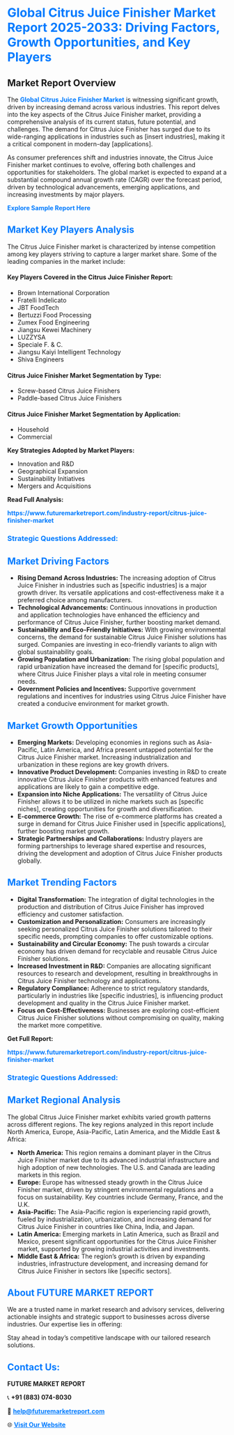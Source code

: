 <h1 style="color: #007BFF;">Global Citrus Juice Finisher Market Report 2025-2033: Driving Factors, Growth Opportunities, and Key Players</h1>

<section id="overview">
<h2>Market Report Overview</h2>
<p>The <a href="https://www.futuremarketreport.com/industry-report/citrus-juice-finisher-market" style="color: #007BFF; text-decoration: none;"><strong>Global Citrus Juice Finisher Market</strong></a> is witnessing significant growth, driven by increasing demand across various industries. This report delves into the key aspects of the Citrus Juice Finisher market, providing a comprehensive analysis of its current status, future potential, and challenges. The demand for Citrus Juice Finisher has surged due to its wide-ranging applications in industries such as [insert industries], making it a critical component in modern-day [applications].</p>
<p>As consumer preferences shift and industries innovate, the Citrus Juice Finisher market continues to evolve, offering both challenges and opportunities for stakeholders. The global market is expected to expand at a substantial compound annual growth rate (CAGR) over the forecast period, driven by technological advancements, emerging applications, and increasing investments by major players.</p>
</section>

<section id="overview">
<p><a href="https://www.futuremarketreport.com/request-sample/reportId=87219" style="color: #007BFF; text-decoration: none;"><strong>Explore Sample Report Here</strong></a></p>
</section>

<section id="key-players">
<h2 style="color: #007BFF;">Market Key Players Analysis</h2>
<p>The Citrus Juice Finisher market is characterized by intense competition among key players striving to capture a larger market share. Some of the leading companies in the market include:</p>
<h4>Key Players Covered in the Citrus Juice Finisher Report:</h4>
<ul><li>Brown International Corporation</li><li>Fratelli Indelicato</li><li>JBT FoodTech</li><li>Bertuzzi Food Processing</li><li>Zumex Food Engineering</li><li>Jiangsu Kewei Machinery</li><li>LUZZYSA</li><li>Speciale F. &amp; C.</li><li>Jiangsu Kaiyi Intelligent Technology</li><li>Shiva Engineers</li></ul>
<h4>Citrus Juice Finisher Market Segmentation by Type:</h4>
<ul><li>Screw-based Citrus Juice Finishers</li><li>Paddle-based Citrus Juice Finishers</li></ul>

<h4>Citrus Juice Finisher Market Segmentation by Application:</h4>
<ul><li>Household</li><li>Commercial</li></ul>
<p><strong>Key Strategies Adopted by Market Players:</strong></p>
<ul>
<li>Innovation and R&D</li>
<li>Geographical Expansion</li>
<li>Sustainability Initiatives</li>
<li>Mergers and Acquisitions</li>
</ul>
</section>

<section>
<p><strong>Read Full Analysis: </strong></p><a href="https://www.futuremarketreport.com/industry-report/citrus-juice-finisher-market" style="color: #007BFF; text-decoration: none;"><strong>https://www.futuremarketreport.com/industry-report/citrus-juice-finisher-market</strong></a>
<h3 style="color: #007BFF;">Strategic Questions Addressed:</h3>
</section>

<section id="driving-factors">
<h2 style="color: #007BFF;">Market Driving Factors</h2>
<ul>
<li><strong>Rising Demand Across Industries:</strong> The increasing adoption of Citrus Juice Finisher in industries such as [specific industries] is a major growth driver. Its versatile applications and cost-effectiveness make it a preferred choice among manufacturers.</li>
<li><strong>Technological Advancements:</strong> Continuous innovations in production and application technologies have enhanced the efficiency and performance of Citrus Juice Finisher, further boosting market demand.</li>
<li><strong>Sustainability and Eco-Friendly Initiatives:</strong> With growing environmental concerns, the demand for sustainable Citrus Juice Finisher solutions has surged. Companies are investing in eco-friendly variants to align with global sustainability goals.</li>
<li><strong>Growing Population and Urbanization:</strong> The rising global population and rapid urbanization have increased the demand for [specific products], where Citrus Juice Finisher plays a vital role in meeting consumer needs.</li>
<li><strong>Government Policies and Incentives:</strong> Supportive government regulations and incentives for industries using Citrus Juice Finisher have created a conducive environment for market growth.</li>
</ul>
</section>

<section id="growth-opportunities">
<h2 style="color: #007BFF;">Market Growth Opportunities</h2>
<ul>
<li><strong>Emerging Markets:</strong> Developing economies in regions such as Asia-Pacific, Latin America, and Africa present untapped potential for the Citrus Juice Finisher market. Increasing industrialization and urbanization in these regions are key growth drivers.</li>
<li><strong>Innovative Product Development:</strong> Companies investing in R&D to create innovative Citrus Juice Finisher products with enhanced features and applications are likely to gain a competitive edge.</li>
<li><strong>Expansion into Niche Applications:</strong> The versatility of Citrus Juice Finisher allows it to be utilized in niche markets such as [specific niches], creating opportunities for growth and diversification.</li>
<li><strong>E-commerce Growth:</strong> The rise of e-commerce platforms has created a surge in demand for Citrus Juice Finisher used in [specific applications], further boosting market growth.</li>
<li><strong>Strategic Partnerships and Collaborations:</strong> Industry players are forming partnerships to leverage shared expertise and resources, driving the development and adoption of Citrus Juice Finisher products globally.</li>
</ul>
</section>

<section id="trending-factors">
<h2 style="color: #007BFF;">Market Trending Factors</h2>
<ul>
<li><strong>Digital Transformation:</strong> The integration of digital technologies in the production and distribution of Citrus Juice Finisher has improved efficiency and customer satisfaction.</li>
<li><strong>Customization and Personalization:</strong> Consumers are increasingly seeking personalized Citrus Juice Finisher solutions tailored to their specific needs, prompting companies to offer customizable options.</li>
<li><strong>Sustainability and Circular Economy:</strong> The push towards a circular economy has driven demand for recyclable and reusable Citrus Juice Finisher solutions.</li>
<li><strong>Increased Investment in R&D:</strong> Companies are allocating significant resources to research and development, resulting in breakthroughs in Citrus Juice Finisher technology and applications.</li>
<li><strong>Regulatory Compliance:</strong> Adherence to strict regulatory standards, particularly in industries like [specific industries], is influencing product development and quality in the Citrus Juice Finisher market.</li>
<li><strong>Focus on Cost-Effectiveness:</strong> Businesses are exploring cost-efficient Citrus Juice Finisher solutions without compromising on quality, making the market more competitive.</li>
</ul>
</section>

<section>
<p><strong>Get Full Report: </strong></p><a href="https://www.futuremarketreport.com/industry-report/citrus-juice-finisher-market" style="color: #007BFF; text-decoration: none;"><strong>https://www.futuremarketreport.com/industry-report/citrus-juice-finisher-market</strong></a>
<h3 style="color: #007BFF;">Strategic Questions Addressed:</h3>
</section>


<section id="regional-analysis">
<h2 style="color: #007BFF;">Market Regional Analysis</h2>
<p>The global Citrus Juice Finisher market exhibits varied growth patterns across different regions. The key regions analyzed in this report include North America, Europe, Asia-Pacific, Latin America, and the Middle East & Africa:</p>
<ul>
<li><strong>North America:</strong> This region remains a dominant player in the Citrus Juice Finisher market due to its advanced industrial infrastructure and high adoption of new technologies. The U.S. and Canada are leading markets in this region.</li>
<li><strong>Europe:</strong> Europe has witnessed steady growth in the Citrus Juice Finisher market, driven by stringent environmental regulations and a focus on sustainability. Key countries include Germany, France, and the U.K.</li>
<li><strong>Asia-Pacific:</strong> The Asia-Pacific region is experiencing rapid growth, fueled by industrialization, urbanization, and increasing demand for Citrus Juice Finisher in countries like China, India, and Japan.</li>
<li><strong>Latin America:</strong> Emerging markets in Latin America, such as Brazil and Mexico, present significant opportunities for the Citrus Juice Finisher market, supported by growing industrial activities and investments.</li>
<li><strong>Middle East & Africa:</strong> The region’s growth is driven by expanding industries, infrastructure development, and increasing demand for Citrus Juice Finisher in sectors like [specific sectors].</li>
</ul>
</section>

<footer>
<h2 style="color: #007BFF;">About FUTURE MARKET REPORT</h2>
<p>We are a trusted name in market research and advisory services, delivering actionable insights and strategic support to businesses across diverse industries. Our expertise lies in offering:</p>

<p>Stay ahead in today’s competitive landscape with our tailored research solutions.</p>

<h2 style="color: #007BFF;">Contact Us:</h2>
<p><strong>FUTURE MARKET REPORT</strong></p>
<p>📞 <strong>+91 (883) 074-8030</strong></p>
<p>📧 <strong><a href="mailto:help@futuremarketreport.com" style="color: #007BFF;">help@futuremarketreport.com</a></strong></p>
<p>🌐 <strong><a href="https://www.futuremarketreport.com/" style="color: #007BFF;">Visit Our Website</a></strong></p>
</footer>